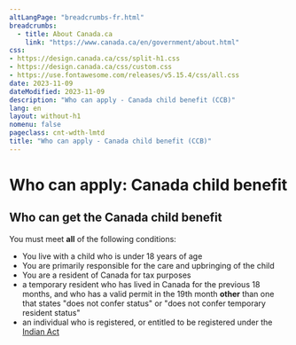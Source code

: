 ```yaml
---
altLangPage: "breadcrumbs-fr.html"
breadcrumbs:
  - title: About Canada.ca
    link: "https://www.canada.ca/en/government/about.html"
css:
- https://design.canada.ca/css/split-h1.css
- https://design.canada.ca/css/custom.css
- https://use.fontawesome.com/releases/v5.15.4/css/all.css
date: 2023-11-09
dateModified: 2023-11-09
description: "Who can apply - Canada child benefit (CCB)"
lang: en
layout: without-h1
nomenu: false
pageclass: cnt-wdth-lmtd
title: "Who can apply - Canada child benefit (CCB)"
---
```

<h1 property="name" id="wb-cont" dir="ltr"><span class="stacked"><span>Who can apply</span>: <span>Canada child benefit</span></span></h1>
<h2 id="who">Who can get the Canada child benefit</h2>
<p>You must meet <strong>all</strong> of the following conditions:</p>
<ul class="fa-ul">
  <li><span class="fa-li"><span class="far fa-check-circle text-success"></span></span>You live with a child who is under 18 years of age</li>
  <li><span class="fa-li"><span class="far fa-check-circle text-success"></span></span>You are primarily responsible for the care and upbringing of the child</li>
  <li><span class="fa-li"><span class="far fa-check-circle text-success"></span></span>You are a resident of Canada for tax purposes</li>
  <li><span class="fa-li"><span class="far fa-check-circle text-success"></span></span>a temporary resident who has lived in Canada for the previous 18 months, and who has a valid permit in the 19th month <strong>other</strong> than one that states "does not confer status" or "does not confer temporary resident status"</li>
  <li><span class="fa-li"><span class="far fa-check-circle text-success"></span></span>an individual who is registered, or entitled to be registered under the <a href="https://laws-lois.justice.gc.ca/eng/acts/i-5/page-1.html">Indian Act</a></li>
</ul>
